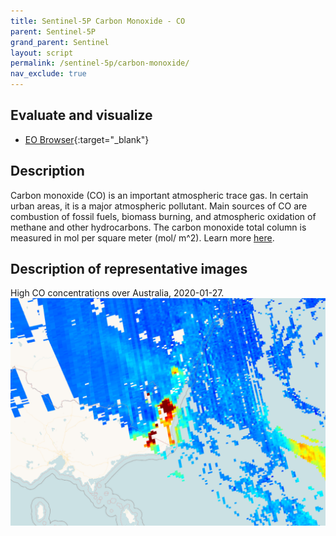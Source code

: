 ```yaml
---
title: Sentinel-5P Carbon Monoxide - CO
parent: Sentinel-5P
grand_parent: Sentinel
layout: script
permalink: /sentinel-5p/carbon-monoxide/
nav_exclude: true
---
```



## Evaluate and visualize
 - [EO Browser](https://sentinelshare.page.link/HVAb){:target="_blank"}   

## Description
Carbon monoxide (CO) is an important atmospheric trace gas. In certain urban areas, it is a major atmospheric pollutant. Main sources of CO are combustion of fossil fuels, biomass burning, and atmospheric oxidation of methane and other hydrocarbons. The carbon monoxide total column is measured in mol per square meter (mol/ m^2). Learn more [here](https://www.tropomi.eu/data-products/carbon-monoxide).

## Description of representative images

High CO concentrations over Australia, 2020-01-27.
![NO2 tropospheric column](fig/fig1.png)


